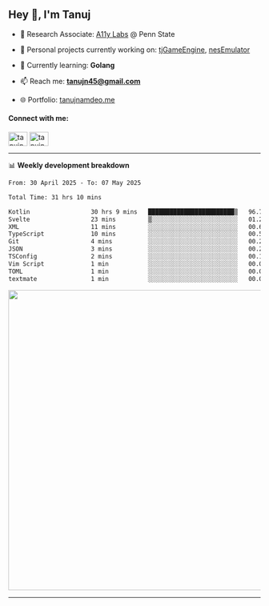 <h2>Hey 👋, I'm Tanuj</h2>

- 🔬 Research Associate: [A11y Labs](https://a11y.ist.psu.edu/) @ Penn State 

- 🔭 Personal projects currently working on: [tjGameEngine](https://github.com/tanujn45/tjGameEngine), [nesEmulator](https://github.com/tanujn45/nesEmulator)

- 🌱 Currently learning: **Golang**

- 📫 Reach me: **tanujn45@gmail.com**

- 🌐 Portfolio: [tanujnamdeo.me](https://tanujnamdeo.me/)

<h4 align="left">Connect with me:</h4>
<p align="left">
<a href="https://twitter.com/tanujn45" target="blank"><img align="center" src="https://raw.githubusercontent.com/rahuldkjain/github-profile-readme-generator/master/src/images/icons/Social/twitter.svg" alt="tanujn45" height="28" width="38" /></a>
<a href="https://linkedin.com/in/tanujn45" target="blank"><img align="center" src="https://raw.githubusercontent.com/rahuldkjain/github-profile-readme-generator/master/src/images/icons/Social/linked-in-alt.svg" alt="tanujn45" height="28" width="38" /></a>
</p>

-------

📊 **Weekly development breakdown**
<!--START_SECTION:waka-->

```txt
From: 30 April 2025 - To: 07 May 2025

Total Time: 31 hrs 10 mins

Kotlin                 30 hrs 9 mins   ████████████████████████▒   96.71 %
Svelte                 23 mins         ▒░░░░░░░░░░░░░░░░░░░░░░░░   01.28 %
XML                    11 mins         ░░░░░░░░░░░░░░░░░░░░░░░░░   00.64 %
TypeScript             10 mins         ░░░░░░░░░░░░░░░░░░░░░░░░░   00.53 %
Git                    4 mins          ░░░░░░░░░░░░░░░░░░░░░░░░░   00.25 %
JSON                   3 mins          ░░░░░░░░░░░░░░░░░░░░░░░░░   00.21 %
TSConfig               2 mins          ░░░░░░░░░░░░░░░░░░░░░░░░░   00.11 %
Vim Script             1 min           ░░░░░░░░░░░░░░░░░░░░░░░░░   00.08 %
TOML                   1 min           ░░░░░░░░░░░░░░░░░░░░░░░░░   00.06 %
textmate               1 min           ░░░░░░░░░░░░░░░░░░░░░░░░░   00.05 %
```

<!--END_SECTION:waka-->

<img src="https://wakatime.com/share/@018e9abd-1aa4-4aa6-9db7-5ca3b999e810/4650b67a-98aa-46b4-b598-3d8a2451f0df.svg" width="600"/>

-------
